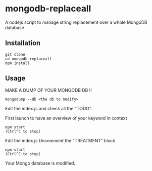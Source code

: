# mongodb-replaceall
A nodejs script to manage string replacement over a whole MongoDB database

## Installation
```
git clone
cd mongodb-replaceall
npm install
```

## Usage
MAKE A DUMP OF YOUR MONGODB DB !!
```
mongodump --db <the db to modify>
```

Edit the index.js and check all the "TODO".

First launch to have an overview of your keyword in context
```
npm start
(Ctrl^C to stop)
```

Edit the index.js
Uncomment the "TREATMENT" block
```
npm start
(Ctrl^C to stop)
```

Your Mongo database is modified.
